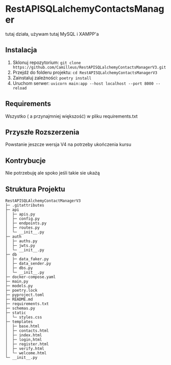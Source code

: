 # RestAPISQLalchemyContactsManager

tutaj działa, używam tutaj MySQL i XAMPP'a

## Instalacja

1. Sklonuj repozytorium: `git clone https://github.com/Camilleus/RestAPISQLalchemyContactsManagerV3.git`
2. Przejdź do folderu projektu: `cd RestAPISQLalchemyContactsManagerV3`
3. Zainstaluj zależności: `poetry install`
4. Uruchom serwer: `uvicorn main:app --host localhost --port 8000 --reload`

## Requirements

Wszystko ( a przynajmniej większość) w pliku requirements.txt

## Przyszłe Rozszerzenia

Powstanie jeszcze wersja V4 na potrzeby ukończenia kursu

## Kontrybucje

Nie potrzebuję ale spoko jeśli takie sie ukażą

## Struktura Projektu

```
RestAPISQLAlchemyContactManagerV3
├─ .gitattributes
├─ api
│  ├─ apis.py
│  ├─ config.py
│  ├─ endpoints.py
│  ├─ routes.py
│  └─ __init__.py
├─ auth
│  ├─ auths.py
│  ├─ jwts.py
│  └─ __init__.py
├─ db
│  ├─ data_faker.py
│  ├─ data_sender.py
│  ├─ dbs.py
│  └─ __init__.py
├─ docker-compose.yaml
├─ main.py
├─ models.py
├─ poetry.lock
├─ pyproject.toml
├─ README.md
├─ requirements.txt
├─ schemas.py
├─ static
│  └─ styles.css
├─ templates
│  ├─ base.html
│  ├─ contacts.html
│  ├─ index.html
│  ├─ login,html
│  ├─ register.html
│  ├─ verify.html
│  └─ welcome.html
└─ __init__.py
```
